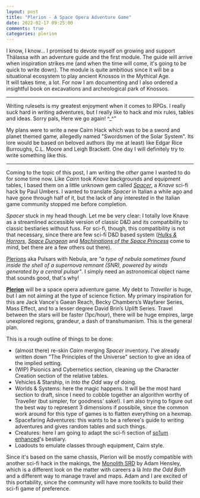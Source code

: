 ```yaml
---
layout: post
title: "Plerion - A Space Opera Adventure Game"
date: 2022-02-17 09:25:00
comments: true
categories: plerion
---
```


I know, I know... I promised to devote myself on growing and support Thálassa with an adventure guide and the first module. The guide will arrive when inspiration strikes me (and when the time will come, it's going to be quick to write down). The module is quite ambitious since it will be a situational ecosystem to play ancient Knossos in the Mythical Age.  
It will takes time, a lot. For now I am documenting and I also ordered a insightful book on excavations and archeological park of Knossos.

---

Writing rulesets is my greatest enjoyment when it comes to RPGs. I really suck hard in writing adventures, but I really like to hack and mix rules, tables and ideas. Sorry pals, Here we go again! ^_^"

My plans were to write a new Cairn Hack which was to be a sword and planet themed game, allegedly named "Swordsmen of the Solar System". Its lore would be based on beloved authors (by me at least) like Edgar Rice Burroughs, C.L. Moore and Leigh Brackett. One day I will definitely try to write something like this.

---

Coming to the topic of this post, I am writing the *other* game I wanted to do for some time now. Like *Cairn* took *Knave* backgrounds and equipment tables, I based them on a little unknown gem called [*Spacer*](https://3rddog.itch.io/spacer-v2), a *Knave* sci-fi hack by Paul Umbers. I wanted to translate *Spacer* in Italian a while ago and have gone through half of it, but the lack of any interested in the Italian game community stopped me before completion.

*Spacer* stuck in my head though. Let me be very clear: I totally love Knave as a streamlined accessible version of classic D&D and its compatibility to classic bestiaries without fuss. For sci-fi, though, this compatibility is not that necessary, since there are few sci-fi D&D based system ([*Hulks & Horrors*](https://www.drivethrurpg.com/product/111781/Hulks-and-Horrors--Basic-Black-Edition), [*Space Dungeon*](https://www.drivethrurpg.com/product/271279/SPACE-DUNGEON-Book-I-Starsailors-and-Psionics) and [*Machinations of the Space Princess*](https://www.drivethrurpg.com/product/116412/Machinations-of-the-Space-Princess) come to mind, bet there are a few others out there).

[Plerions](https://en.wikipedia.org/wiki/Pulsar_wind_nebula) aka Pulsars with Nebula, are *"a type of nebula sometimes found inside the shell of a supernova remnant (SNR), powered by winds generated by a central pulsar"*. I simply need an astronomical object name that sounds good, that's why!

[**Plerion**](https://plerion.zeruhur.space/) will be a space opera adventure game. My debt to *Traveller* is huge, but I am not aiming at the type of science fiction. My primary inspiration for this are Jack Vance's Gaean Reach, Becky Chambers’s Wayfarer Series, Mass Effect, and to a lesser degree David Brin’s Uplift Series. Travel between the stars will be faster (1pc/hour), there will be huge empires, large unexplored regions, grandeur, a dash of transhumanism. This is the general plan.

This is a rough outline of things to be done:

- (almost there) re-skin *Cairn* merging *Spacer* inventory. I've already written down "The Principles of the Universe" section to give an idea of the implied setting.
- (WIP) Psionics and Cybernetics section, cleaning up the Character Creation section of the relative tables.
- Vehicles & Starship, in *Into the Odd* way of doing.
- Worlds & Systems: here the magic happens. It will be the most hard section to draft, since I need to cobble together an algorithm worthy of Traveller (but simpler, for goodness' sake!). I am also trying to figure out the best way to represent 3 dimensions if possibile, since the common work around for this type of games is to flatten everything on a hexmap.
- Spacefaring Adventures: this wants to be a referee's guide to writing adventures and gives random tables and such things.
- Creatures: here I am going to adapt the sci-fi section of [so1um enhanced](https://so1umenhanced.zeruhur.space/)'s bestiary.
- Loadouts to emulate classes through equipment, Cairn style.

Since it's based on the same chassis, Plerion will be mostly compatible with another sci-fi hack in the makings, the [Monolith SRD](https://adam-hensley.github.io/Monolith/) by Adam Hensley, which is a different look on the matter with careers a là *Into the Odd Both* and a different way to manage travel and maps. Adam and I are excited of this portability, since the community will have more toolkits to build their sci-fi game of preference.